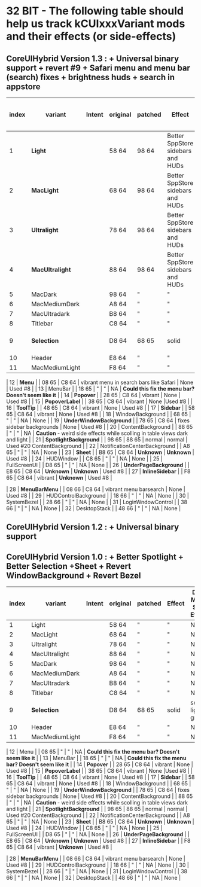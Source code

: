 # 32 BIT - The following table should help us track kCUIxxxVariant mods and their effects (or side-effects)

## CoreUIHybrid Version 1.3 : + Universal binary support + revert #9 + Safari menu and menu bar (search) fixes + brightness huds + search in appstore

| index| variant | Intent | original | patched | Effect | Dark Mode Side Effect | Notes |
| --- | --- | --- | --- | --- | --- | --- | --- |
| 1  | **Light** |  | 58 64 | 98 64  | Better SppStore sidebars and HUDs | None | Used #5 |
| 2  | **MacLight** |  | 68 64  | 98 64  | Better SppStore sidebars and HUDs | None | Used #5 |
| 3  | **Ultralight** |  | 78 64  | 98 64  | Better SppStore sidebars and HUDs | None | Used #5 |
| 4  | **MacUltralight** |  | 88 64  | 98 64  | Better SppStore sidebars and HUDs | None | Used #5 |
| 5  | MacDark |  | 98 64  | " | " | NA | None |
| 6  | MacMediumDark |  | A8 64  | " | " | NA | None |
| 7  | MacUltradark |  | B8 64  | " | " | NA | None |
| 8  | Titlebar |  | C8 64  | " | " | NA | None |
| 9  | **Selection** |  | D8 64  | 68 65 | solid | solid light grey | Used #18 WindowBackground |
| 10 | Header |  | E8 64  | " | " | NA | None |
| 11 | MacMediumLight |  | F8 64 | " | " | NA | None |

| 12 | **Menu** |  | 08 65 | C8 64 | vibrant menu in search bars like Safari  | None | Used #8 |
| 13 | MenuBar |  | 18 65 | " | " | NA | **Could this fix the menu bar? Doesn't seem like it** |
| 14 | **Popover** |  | 28 65 | C8 64 | vibrant | None | Used #8 |
| 15 | **PopoverLabel** |  | 38 65 | C8 64 | vibrant | None |Used #8 |
| 16 | **ToolTip** |  | 48 65 | C8 64 | vibrant | None | Used #8 |
| 17 | **Sidebar** |  | 58 65 | C8 64 | vibrant | None | Used #8 |
| 18 | WindowBackground |  | 68 65 | " | "  | NA | None |
| 19 | **UnderWindowBackground** |  | 78 65 | C8 64 | fixes sidebar backgrounds  | None | Used #8 |
| 20 | ContentBackground |  | 88 65 | " | " | NA | **Caution** - weird side effects while scolling in table views dark and light |
| 21 | **SpotlightBackground** |  | 98 65 | 88 65 | normal | normal | Used #20 ContentBackground |
| 22 | NotificationCenterBackground |  | A8 65 | " | " | NA | None |
| 23 | **Sheet** |  | B8 65 | C8 64 | **Unknown** | **Unknown** | Used #8 |
| 24 | HUDWindow |  | C8 65 | " | " | NA | None |
| 25 | FullScreenUI |  | D8 65 | " | " | NA | None |
| 26 | **UnderPageBackground** |  | E8 65 | C8 64 | **Unknown** | **Unknown** | Used #8 |
| 27 | **InlineSidebar** |  | F8 65 | C8 64 | vibrant | **Unknown** | Used #8 |

| 28 | **MenuBarMenu** |  | 08 66 | C8 64 | vibrant menu barsearch | None | Used #8 |
| 29 | HUDControlBackground |  | 18 66 | " | " | NA | None |
| 30 | SystemBezel |  | 28 66 | " | " | NA | None |
| 31 | LoginWndowControl |  | 38 66 | " | " | NA | None |
| 32 | DesktopStack |  | 48 66 | " | " | NA | None |

## CoreUIHybrid Version 1.2 : + Universal binary support

## CoreUIHybrid Version 1.0 : + Better Spotlight + Better Selection +Sheet + Revert WindowBackground + Revert Bezel

| index| variant | Intent | original | patched | Effect | Dark Mode Side Effect | Notes |
| --- | --- | --- | --- | --- | --- | --- | --- |
| 1  | Light |  | 58 64 | " | " | NA | None |
| 2  | MacLight |  | 68 64  | " | " | NA | None |
| 3  | Ultralight |  | 78 64  | " | " | NA | None |
| 4  | MacUltralight |  | 88 64  | " | " | NA | None |
| 5  | MacDark |  | 98 64  | " | " | NA | None |
| 6  | MacMediumDark |  | A8 64  | " | " | NA | None |
| 7  | MacUltradark |  | B8 64  | " | " | NA | None |
| 8  | Titlebar |  | C8 64  | " | " | NA | None |
| 9  | **Selection** |  | D8 64  | 68 65 | solid | solid light grey | Used #18 WindowBackground |
| 10 | Header |  | E8 64  | " | " | NA | None |
| 11 | MacMediumLight |  | F8 64 | " | " | NA | None |

| 12 | Menu |  | 08 65 | " | " | NA | **Could this fix the menu bar? Doesn't seem like it** |
| 13 | MenuBar |  | 18 65 | " | " | NA | **Could this fix the menu bar? Doesn't seem like it** |
| 14 | **Popover** |  | 28 65 | C8 64 | vibrant | None | Used #8 |
| 15 | **PopoverLabel** |  | 38 65 | C8 64 | vibrant | None |Used #8 |
| 16 | **ToolTip** |  | 48 65 | C8 64 | vibrant | None | Used #8 |
| 17 | **Sidebar** |  | 58 65 | C8 64 | vibrant | None | Used #8 |
| 18 | WindowBackground |  | 68 65 | " | "  | NA | None |
| 19 | **UnderWindowBackground** |  | 78 65 | C8 64 | fixes sidebar backgrounds  | None | Used #8 |
| 20 | ContentBackground |  | 88 65 | " | " | NA | **Caution** - weird side effects while scolling in table views dark and light |
| 21 | **SpotlightBackground** |  | 98 65 | 88 65 | normal | normal | Used #20 ContentBackground |
| 22 | NotificationCenterBackground |  | A8 65 | " | " | NA | None |
| 23 | **Sheet** |  | B8 65 | C8 64 | **Unknown** | **Unknown** | Used #8 |
| 24 | HUDWindow |  | C8 65 | " | " | NA | None |
| 25 | FullScreenUI |  | D8 65 | " | " | NA | None |
| 26 | **UnderPageBackground** |  | E8 65 | C8 64 | **Unknown** | **Unknown** | Used #8 |
| 27 | **InlineSidebar** |  | F8 65 | C8 64 | vibrant | **Unknown** | Used #8 |

| 28 | **MenuBarMenu** |  | 08 66 | C8 64 | vibrant menu barsearch | None | Used #8 |
| 29 | HUDControlBackground |  | 18 66 | " | " | NA | None |
| 30 | SystemBezel |  | 28 66 | " | " | NA | None |
| 31 | LoginWndowControl |  | 38 66 | " | " | NA | None |
| 32 | DesktopStack |  | 48 66 | " | " | NA | None |
